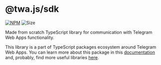 # @twa.js/sdk

[npm-badge]: https://img.shields.io/npm/v/twa-sdk?logo=npm

[npm-link]: https://npmjs.com/package/twa-sdk

[size-badge]: https://img.shields.io/bundlephobia/minzip/twa-sdk

[![NPM][npm-badge]][npm-link]
![Size][size-badge]

Made from scratch TypeScript library for communication with Telegram Web Apps
functionality.

This library is a part of TypeScript packages ecosystem around Telegram Web
Apps. You can learn more about this package in this
[documentation](https://telegram-web-apps.github.io/twa/docs/libraries/twa-sdk) and,
probably, find more useful libraries
[here](https://telegram-web-apps.github.io/twa/docs/category/-libraries).